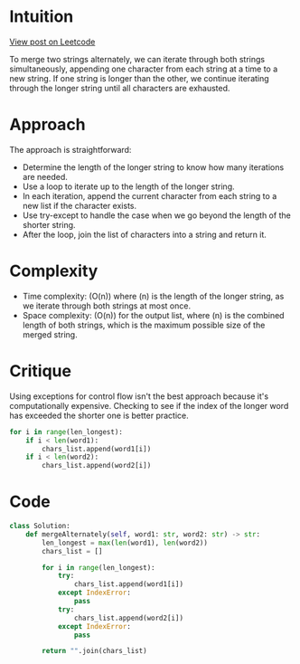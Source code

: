 # Intuition

[View post on Leetcode](https://leetcode.com/problems/merge-strings-alternately/solutions/4263719/try-to-merge-strings-alternately/)

To merge two strings alternately, we can iterate through both strings simultaneously, appending one character from each string at a time to a new string. If one string is longer than the other, we continue iterating through the longer string until all characters are exhausted.

# Approach
The approach is straightforward:
- Determine the length of the longer string to know how many iterations are needed.
- Use a loop to iterate up to the length of the longer string.
- In each iteration, append the current character from each string to a new list if the character exists.
- Use try-except to handle the case when we go beyond the length of the shorter string.
- After the loop, join the list of characters into a string and return it.

# Complexity
- Time complexity: \(O(n)\) where \(n\) is the length of the longer string, as we iterate through both strings at most once.
- Space complexity: \(O(n)\) for the output list, where \(n\) is the combined length of both strings, which is the maximum possible size of the merged string.

# Critique
Using exceptions for control flow isn't the best approach because it's computationally expensive. Checking to see if the index of the longer word has exceeded the shorter one is better practice.

```python
for i in range(len_longest):
    if i < len(word1):
        chars_list.append(word1[i])
    if i < len(word2):
        chars_list.append(word2[i])
```

# Code
```python
class Solution:
    def mergeAlternately(self, word1: str, word2: str) -> str:
        len_longest = max(len(word1), len(word2))
        chars_list = []

        for i in range(len_longest):
            try:
                chars_list.append(word1[i])
            except IndexError:
                pass
            try:
                chars_list.append(word2[i])
            except IndexError:
                pass

        return "".join(chars_list)
```